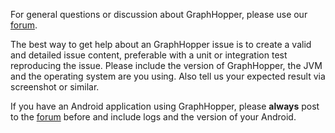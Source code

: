 For general questions or discussion about GraphHopper, please use our [forum](https://discuss.graphhopper.com).

The best way to get help about an GraphHopper issue is to create a valid and detailed issue content, preferable with a unit or integration test reproducing the issue. 
Please include the version of GraphHopper, the JVM and the operating system are you
using. Also tell us your expected result via screenshot or similar.

If you have an Android application using GraphHopper, please **always** post to the [forum](https://discuss.graphhopper.com/c/graphhopper/graphhopper-ios-and-android) before and include logs and the version of your Android.
